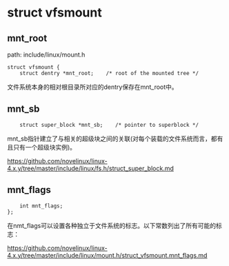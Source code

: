 struct vfsmount
========================================

mnt_root
----------------------------------------

path: include/linux/mount.h
```
struct vfsmount {
    struct dentry *mnt_root;    /* root of the mounted tree */
```

文件系统本身的相对根目录所对应的dentry保存在mnt_root中。

mnt_sb
----------------------------------------

```
    struct super_block *mnt_sb;    /* pointer to superblock */
```

mnt_sb指针建立了与相关的超级块之间的关联(对每个装载的文件系统而言，都有且只有一个超级块实例)。

https://github.com/novelinux/linux-4.x.y/tree/master/include/linux/fs.h/struct_super_block.md

mnt_flags
----------------------------------------

```
    int mnt_flags;
};
```

在nmt_flags可以设置各种独立于文件系统的标志。以下常数列出了所有可能的标志：

https://github.com/novelinux/linux-4.x.y/tree/master/include/linux/mount.h/struct_vfsmount.mnt_flags.md
